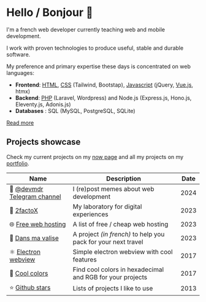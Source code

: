 # Hello / Bonjour 👋

I'm a french web developer currently teaching web and mobile development.

I work with proven technologies to produce useful, stable and durable software.

My preference and primary expertise these days is concentrated on web languages:

* **Frontend**: [HTML](https://github.com/cba85?tab=repositories&language=html), [CSS](https://github.com/cba85?tab=repositories&language=css) (Tailwind, Bootstap), [Javascript](https://github.com/cba85?tab=repositories&language=javascript) (jQuery, [Vue.js](https://github.com/cba85?tab=repositories&language=vue), htmx)
* **Backend**: [PHP](https://github.com/cba85?tab=repositories&language=php) (Laravel, Wordpress) and Node.js (Express.js, Hono.js, Eleventy.js, Adonis.js)
* **Databases** : SQL (MySQL, PostgreSQL, SQLite)

[Read more](https://clementbarbaza.com/about)

## Projects showcase

Check my current projects on my [now page](https://clementbarbaza.com/now) and all my projects on my [portfolio](https://p.clementbarbaza.com).

| Name | Description | Date |
|------|-------------|----------|
| 🤖 [@devmdr Telegram channel](https://t.me/devmdr) | I (re)post memes about web development | 2024 |
| 🧪 [2factoX](https://x.2facto.com/) | My laboratory for digital experiences | 2023 |  
| 🌐 [Free web hosting](https://docs.google.com/spreadsheets/d/1-7g-URffaB97teVm8QErtUW2zwZ_UZvR7p2U6Qc1L0I/edit?gid=0#gid=0) | A list of free / cheap web hosting | 2023 |
| 🎒 [Dans ma valise](https://packing.pages.dev/) | A project *(in french)* to help you pack for your next travel | 2023 |
| ⚛️ [Electron webview](https://github.com/cba85/electron-webview) | Simple electron webview with cool features | 2017 |
| 🎨 [Cool colors](https://cba85.github.io/coolcolors/) | Find cool colors in hexadecimal and RGB for your projects | 2017 |
| ⭐️ [Github stars](https://github.com/cba85?tab=stars) | Lists of projects I like to use | 2013 |
